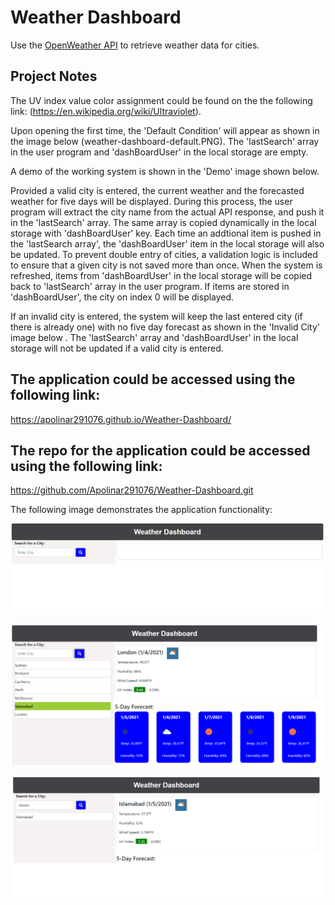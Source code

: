 # Weather Dashboard

Use the [OpenWeather API](https://openweathermap.org/api) to retrieve weather data for cities.

## Project Notes

The UV index value color assignment could be found on the the following link: (https://en.wikipedia.org/wiki/Ultraviolet).

Upon opening the first time, the 'Default Condition' will appear as shown in the image below (weather-dashboard-default.PNG). The 'lastSearch' array in the user program and 'dashBoardUser' in the local storage are empty.

A demo of the working system is shown in the 'Demo' image shown below.

Provided a valid city is entered, the current weather and the forecasted weather for five days will be displayed. During this process, the user program will extract the city name from the actual API response, and push it in the 'lastSearch' array. The same array is copied dynamically in the local storage with 'dashBoardUser' key. Each time an addtional item is pushed in the 'lastSearch array', the 'dashBoardUser' item in the local storage will also be updated. To prevent double entry of cities, a validation logic is included to ensure that a given city is not saved more than once. When the system is refreshed, items from 'dashBoardUser' in the local storage will be copied back to 'lastSearch' array in the user program. If items are stored in 'dashBoardUser', the city on index 0 will be displayed.

If an invalid city is entered, the system will keep the last entered city (if there is already one) with no five day forecast as shown in the 'Invalid City' image below . The 'lastSearch' array and 'dashBoardUser' in the local storage will not be updated if a valid city is entered.




## The application could be accessed using the following link:
https://apolinar291076.github.io/Weather-Dashboard/

## The repo for the application could be accessed using the following link:
https://github.com/Apolinar291076/Weather-Dashboard.git


The following image demonstrates the application functionality:

![Default Condition](./Assets/weather-dashboard-default.PNG)

![Working Demo](./Assets/weather-dashboard-demo.PNG)

![Invalid City](./Assets/weather-invalid-city.PNG)

